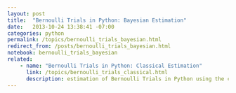 ```yaml
---
layout: post
title:  "Bernoulli Trials in Python: Bayesian Estimation"
date:   2013-10-24 13:38:41 -07:00
categories: python
permalink: /topics/bernoulli_trials_bayesian.html
redirect_from: /posts/bernoulli_trials_bayesian.html
notebook: bernoulli_trials_bayesian
related:
    - name: "Bernoulli Trials in Python: Classical Estimation"
      link: /topics/bernoulli_trials_classical.html
      description: estimation of Bernoulli Trials in Python using the classical / frequentist approach.
---
```

